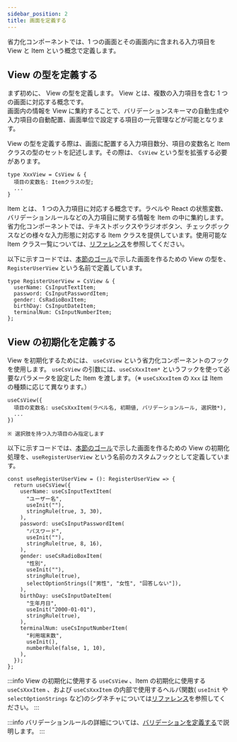 ```yaml
---
sidebar_position: 2
title: 画面を定義する
---
```


省力化コンポーネントでは、1 つの画面とその画面内に含まれる入力項目を View と Item という概念で定義します。

## View の型を定義する

まず初めに、 View の型を定義します。 View とは、複数の入力項目を含む 1 つの画面に対応する概念です。  
画面内の情報を View に集約することで、バリデーションスキーマの自動生成や入力項目の自動配置、画面単位で設定する項目の一元管理などが可能となります。

View の型を定義する際は、画面に配置する入力項目数分、項目の変数名と Item クラスの型のセットを記述します。その際は、 `CsView` という型を拡張する必要があります。

```tsx
type XxxView = CsView & {
  項目の変数名: Itemクラスの型;
  ...
}
```

Item とは、 1 つの入力項目に対応する概念です。ラベルや React の状態変数、バリデーションルールなどの入力項目に関する情報を Item の中に集約します。  
省力化コンポーネントでは、テキストボックスやラジオボタン、チェックボックスなどの様々な入力形態に対応する Item クラスを提供しています。使用可能な Item クラス一覧については、[リファレンス](../../category/リファレンス)を参照してください。

以下に示すコードでは、[本節のゴール](goal.md)で示した画面を作るための View の型を、 `RegisterUserView` という名前で定義しています。

```tsx title="Viewの型を定義する"
type RegisterUserView = CsView & {
  userName: CsInputTextItem;
  password: CsInputPasswordItem;
  gender: CsRadioBoxItem;
  birthDay: CsInputDateItem;
  terminalNum: CsInputNumberItem;
};
```

## View の初期化を定義する

View を初期化するためには、 `useCsView` という省力化コンポーネントのフックを使用します。 `useCsView` の引数には、`useCsXxxItem*` というフックを使って必要なパラメータを設定した Item を渡します。（※ `useCsXxxItem` の `Xxx` は Item の種類に応じて異なります。）

```tsx
useCsView({
  項目の変数名: useCsXxxItem(ラベル名, 初期値, バリデーションルール, 選択肢*),
  ...
})

※ 選択肢を持つ入力項目のみ指定します
```

以下に示すコードでは、[本節のゴール](goal.md)で示した画面を作るための View の初期化処理を、`useRegisterUserView` という名前のカスタムフックとして定義しています。

```tsx title="Viewを初期化するカスタムフックを作成する"
const useRegisterUserView = (): RegisterUserView => {
  return useCsView({
    userName: useCsInputTextItem(
      "ユーザー名",
      useInit(""),
      stringRule(true, 3, 30),
    ),
    password: useCsInputPasswordItem(
      "パスワード",
      useInit(""),
      stringRule(true, 8, 16),
    ),
    gender: useCsRadioBoxItem(
      "性別",
      useInit(""),
      stringRule(true),
      selectOptionStrings(["男性", "女性", "回答しない"]),
    ),
    birthDay: useCsInputDateItem(
      "生年月日",
      useInit("2000-01-01"),
      stringRule(true),
    ),
    terminalNum: useCsInputNumberItem(
      "利用端末数",
      useInit(),
      numberRule(false, 1, 10),
    ),
  });
};
```

:::info
View の初期化に使用する `useCsView` 、Item の初期化に使用する `useCsXxxItem` 、および `useCsXxxItem` の内部で使用するヘルパ関数( `useInit` や `selectOptionStrings` など)のシグネチャについては[リファレンス](../../category/リファレンス)を参照してください。
:::

:::info
バリデーションルールの詳細については、[バリデーションを定義する](./define-validation.md)で説明します。
:::
